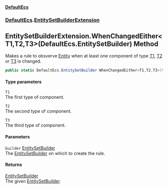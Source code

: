 #### [DefaultEcs](./index.md 'index')
### [DefaultEcs](./DefaultEcs.md 'DefaultEcs').[EntitySetBuilderExtension](./DefaultEcs-EntitySetBuilderExtension.md 'DefaultEcs.EntitySetBuilderExtension')
## EntitySetBuilderExtension.WhenChangedEither&lt;T1,T2,T3&gt;(DefaultEcs.EntitySetBuilder) Method
Makes a rule to obsverve [Entity](./DefaultEcs-Entity.md 'DefaultEcs.Entity') when at least one component of type [T1](#DefaultEcs-EntitySetBuilderExtension-WhenChangedEither-T1_T2_T3-(DefaultEcs-EntitySetBuilder)-T1 'DefaultEcs.EntitySetBuilderExtension.WhenChangedEither&lt;T1,T2,T3&gt;(DefaultEcs.EntitySetBuilder).T1'), [T2](#DefaultEcs-EntitySetBuilderExtension-WhenChangedEither-T1_T2_T3-(DefaultEcs-EntitySetBuilder)-T2 'DefaultEcs.EntitySetBuilderExtension.WhenChangedEither&lt;T1,T2,T3&gt;(DefaultEcs.EntitySetBuilder).T2') or [T3](#DefaultEcs-EntitySetBuilderExtension-WhenChangedEither-T1_T2_T3-(DefaultEcs-EntitySetBuilder)-T3 'DefaultEcs.EntitySetBuilderExtension.WhenChangedEither&lt;T1,T2,T3&gt;(DefaultEcs.EntitySetBuilder).T3') is changed.  
```C#
public static DefaultEcs.EntitySetBuilder WhenChangedEither<T1,T2,T3>(this DefaultEcs.EntitySetBuilder builder);
```
#### Type parameters
<a name='DefaultEcs-EntitySetBuilderExtension-WhenChangedEither-T1_T2_T3-(DefaultEcs-EntitySetBuilder)-T1'></a>
`T1`  
The first type of component.  
  
<a name='DefaultEcs-EntitySetBuilderExtension-WhenChangedEither-T1_T2_T3-(DefaultEcs-EntitySetBuilder)-T2'></a>
`T2`  
The second type of component.  
  
<a name='DefaultEcs-EntitySetBuilderExtension-WhenChangedEither-T1_T2_T3-(DefaultEcs-EntitySetBuilder)-T3'></a>
`T3`  
The third type of component.  
  
#### Parameters
<a name='DefaultEcs-EntitySetBuilderExtension-WhenChangedEither-T1_T2_T3-(DefaultEcs-EntitySetBuilder)-builder'></a>
`builder` [EntitySetBuilder](./DefaultEcs-EntitySetBuilder.md 'DefaultEcs.EntitySetBuilder')  
The [EntitySetBuilder](./DefaultEcs-EntitySetBuilder.md 'DefaultEcs.EntitySetBuilder') on which to create the rule.  
  
#### Returns
[EntitySetBuilder](./DefaultEcs-EntitySetBuilder.md 'DefaultEcs.EntitySetBuilder')  
The given [EntitySetBuilder](./DefaultEcs-EntitySetBuilder.md 'DefaultEcs.EntitySetBuilder').  

